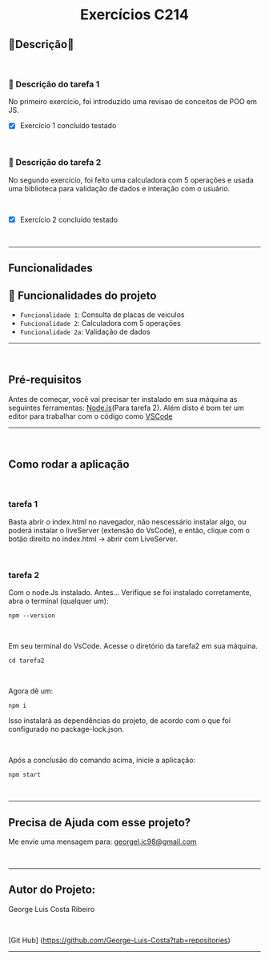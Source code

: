 <h1 align="center">Exercícios C214</h1>

<h2 align="left">🚀Descrição🚀</h2>

<br>

### :mag_right: Descrição do tarefa 1

<p>
No primeiro exercício, foi introduzido uma revisao de conceitos de POO em JS.
</p>

- [x] Exercício 1 concluído testado

<br>

### :mag_right: Descrição do tarefa 2

<p>
No segundo exercício, foi feito uma calculadora com 5 operações e usada uma biblioteca para validação de dados e interação com o usuário.
</p>

<br>

- [x] Exercício 2 concluído testado

<br>
<hr>

<h2 align="left">Funcionalidades</h2>

## :hammer: Funcionalidades do projeto

- `Funcionalidade 1`: Consulta de placas de veiculos
- `Funcionalidade 2`: Calculadora com 5 operações
- `Funcionalidade 2a`: Validação de dados

<hr>
<br>

## Pré-requisitos

Antes de começar, você vai precisar ter instalado em sua máquina as seguintes ferramentas:
[Node.js](https://nodejs.org/en/)(Para tarefa 2). Além disto é bom ter um editor para trabalhar com o código como [VSCode](https://code.visualstudio.com/)

<hr>
<br>

## Como rodar a aplicação

<br>

### tarefa 1

Basta abrir o index.html no navegador, não nescessário instalar algo, ou poderá instalar o liveServer (extensão do VsCode), e então, clique com o botão direito no index.html -> abrir com LiveServer.  

<br>

### tarefa 2

Com o node.Js instalado.
Antes... Verifique se foi instalado corretamente, abra o terminal (qualquer um):
```
npm --version
```

<br>

Em seu terminal do VsCode. Acesse o diretório da tarefa2 em sua máquina.
```
cd tarefa2
```

<br>

Agora dê um:
```
npm i
```
Isso instalará as dependências do projeto, de acordo com o que foi configurado no package-lock.json.

<br>


Após a conclusão do comando acima, inicie a aplicação:
```
npm start
```

<br>
<hr>

## Precisa de Ajuda com esse projeto? 

Me envie uma mensagem para: georgel.jc98@gmail.com

<br>
<hr>

## Autor do Projeto:

George Luis Costa Ribeiro

<br>

[Git Hub] (https://github.com/George-Luis-Costa?tab=repositories)

<hr>





